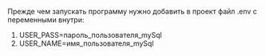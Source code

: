  Прежде чем запускать программу нужно добавить в проект файл .env с переменными внутри:
 1) USER_PASS=пароль_пользователя_mySql
 2) USER_NAME=имя_пользователя_mySql
